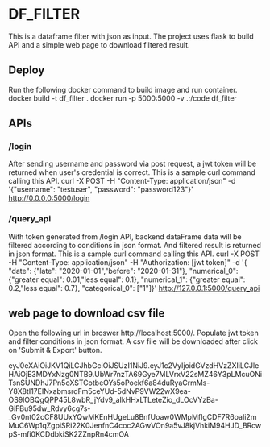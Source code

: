 # DF_FILTER
This is a dataframe filter with json as input. The project uses flask to build API and a simple web page to download filtered result.

## Deploy
Run the following docker command to build image and run container.
docker build -t df_filter .
docker run -p 5000:5000 -v .:/code df_filter

## APIs
### /login
After sending username and password via post request, a jwt token will be returned when user's credential is correct.
This is a sample curl command calling this API.
curl -X POST -H "Content-Type: application/json" -d '{"username": "testuser", "password": "password123"}' http://0.0.0.0:5000/login

### /query_api
With token generated from /login API, backend dataFrame data will be filtered according to conditions in json format. And filtered result is returned in json format.
This is a sample curl command calling this API.
curl -X POST -H "Content-Type: application/json" -H "Authorization: [jwt token]" -d '{ "date": {"late": "2020-01-01","before": "2020-01-31"}, "numerical_0": {"greater equal": 0.01,"less equal": 0.1}, "numerical_1": {"greater equal": 0.2,"less equal": 0.7}, "categorical_0": ["1"]}' http://127.0.0.1:5000/query_api

## web page to download csv file
Open the following url in broswer http://localhost:5000/. Populate jwt token and filter conditions in json format. A csv file will be downloaded after click on 'Submit & Export' button.



eyJ0eXAiOiJKV1QiLCJhbGciOiJSUzI1NiJ9.eyJ1c2VyIjoidGVzdHVzZXIiLCJleHAiOjE3MDYxNzg0NTB9.UbWr7nzTA69Gye7MLVrxV22sMZ46Y3pLMcuONiTsnSUNDhJ7Pn5oXSTCotbeOYs5oPoekf6a84duRyaCrmMs-Y8X8tI17EINxabmsrdFm5ceYUd-5dNvP9VW22wX9ea-OS9lOBQgQPP45L8wbR_jYdv9_aIkHHxLTLeteZio_dLOcVYzBa-GiFBu95dw_Rdvy6cg7s-_Gv0nt02cCF8UUxYQwMKEnHUgeLu8BnfUoaw0WMpMfIgCDF7R6oaIi2mMuC6Wp1qZgpiSRi22K0JenfnC4coc2AGwVOn9a5vJ8kjVhkiM94HJD_BRcwpS-mfi0KCDdbkiSK2ZZnpRn4cmOA